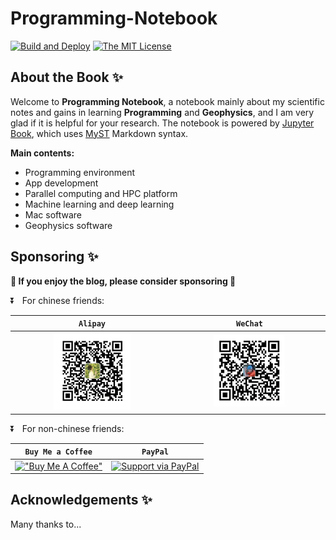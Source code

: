 
# Programming-Notebook

[![Build and Deploy](https://github.com/OUCyf/Programming-Notebook/actions/workflows/deploy.yml/badge.svg)](https://github.com/OUCyf/Programming-Notebook/actions/workflows/deploy.yml)
[![The MIT License](https://img.shields.io/github/license/OUCyf/Programming-Notebook)](https://opensource.org/licenses/MIT)


## About the Book ✨

Welcome to **Programming Notebook**, a notebook mainly about my scientific notes and gains in learning **Programming** and **Geophysics**, and I am very glad if it is helpful for your research. The notebook is powered by [Jupyter Book](https://jupyterbook.org/en/stable/intro.html), which uses [MyST](https://sphinx-design.readthedocs.io/en/sbt-theme/grids.html) Markdown syntax.

**Main contents:**

- Programming environment
- App development
- Parallel computing and HPC platform
- Machine learning and deep learning
- Mac software
- Geophysics software


## Sponsoring ✨
**🍿 If you enjoy the blog, please consider sponsoring 🍿**



⏬ &nbsp; For chinese friends:

| `Alipay` | `WeChat` | 
| :---: | :---: | 
|<div align=center> <img src=./book/intro_files/Alipay.jpg width=50% /> </div>| <div align=center> <img src=./book/intro_files/WeChat.jpg width=50% /> </div>|

⏬ &nbsp; For non-chinese friends:

| `Buy Me a Coffee` | `PayPal` | 
| :---: | :---: | 
| [!["Buy Me A Coffee"](https://user-images.githubusercontent.com/1376749/120938564-50c59780-c6e1-11eb-814f-22a0399623c5.png)](https://www.buymeacoffee.com/yinfu) | [![Support via PayPal](https://cdn.jsdelivr.net/gh/twolfson/paypal-github-button@1.0.0/dist/button.svg )](https://www.paypal.me/yinfu123) |




## Acknowledgements ✨
Many thanks to...

